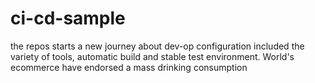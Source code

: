 # ci-cd-sample
the repos starts a new journey about dev-op configuration included the variety of tools, automatic build and stable test environment.
World's ecommerce have endorsed a mass drinking consumption
